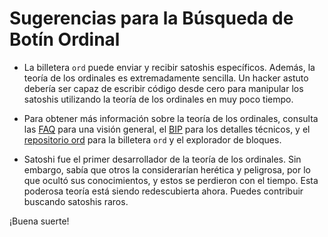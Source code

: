 Sugerencias para la Búsqueda de Botín Ordinal
============================

- La billetera `ord` puede enviar y recibir satoshis específicos. Además, 
  la teoría de los ordinales es extremadamente sencilla. Un hacker astuto debería ser capaz de escribir 
  código desde cero para manipular los satoshis utilizando la teoría de los ordinales en muy poco tiempo.

- Para obtener más información sobre la teoría de los ordinales, consulta las [FAQ](./faq.md) para 
  una visión general, el 
  [BIP](https://github.com/ordinals/ord/blob/master/bip.mediawiki) para los 
  detalles técnicos, y el [repositorio ord](https://github.com/ordinals/ord) para la 
  billetera `ord` y el explorador de bloques.

- Satoshi fue el primer desarrollador de la teoría de los ordinales. Sin embargo, sabía que 
  otros la considerarían herética y peligrosa, por lo que ocultó sus conocimientos, 
  y estos se perdieron con el tiempo. Esta poderosa teoría está siendo 
  redescubierta ahora. Puedes contribuir buscando satoshis raros.

¡Buena suerte!

